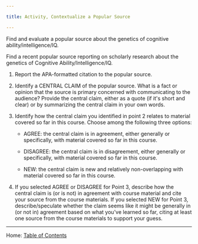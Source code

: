 ```yaml
---

title: Activity, Contextualize a Popular Source

---
```


Find and evaluate a popular source about the genetics of cognitive ability/intelligence/IQ. 

Find a recent popular source reporting on scholarly research about the genetics of Cognitive Ability/Intelligence/IQ. 

1. Report the APA-formatted citation to the popular source.

2. Identify a CENTRAL CLAIM of the popular source. What is a fact or opinion that the source is primary concerned with communicating to the audience? Provide the central claim, either as a quote (if it's short and clear) or by summarizing the central claim in your own words.

3. Identify how the central claim you identified in point 2 relates to material covered so far in this course. Choose among the following three options:

	- AGREE: the central claim is in agreement, either generally or specifically, with material covered so far in this course.

	- DISAGREE: the central claim is in disagreement, either generally or specifically, with material covered so far in this course.

	- NEW: the central claim is new and relatively non-overlapping with material covered so far in this course.
	
4. If you selected AGREE or DISAGREE for Point 3, describe how the central claim is (or is not) in agreement with course material and cite your source from the course materials. If you selected NEW for Point 3, describe/speculate whether the claim seems like it might be generally in (or not in) agreement based on what you've learned so far, citing at least one source from the course materials to support your guess.

--------

Home: [Table of Contents](../README.md)
